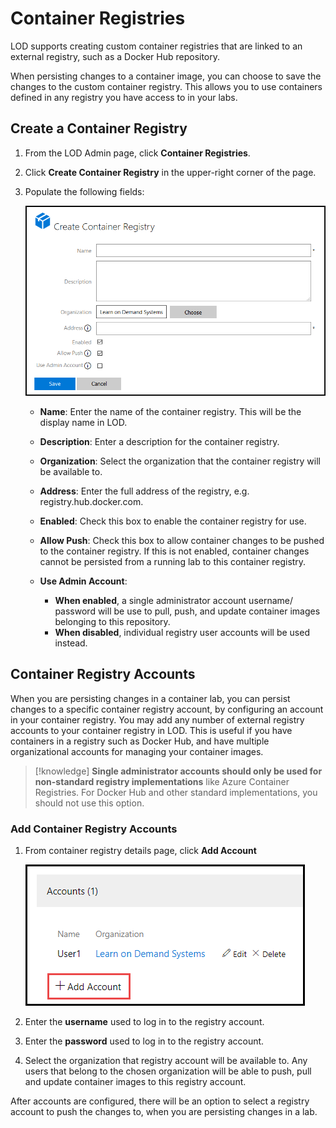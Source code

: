 # Container Registries

LOD supports creating custom container registries that are linked to an external registry, such as a Docker Hub repository. 

When persisting changes to a container image, you can choose to save the changes to the custom container registry. This allows you to use containers defined in any registry you have access to in your labs.

## Create a Container Registry

1. From the LOD Admin page, click **Container Registries**.

1. Click **Create Container Registry** in the upper-right corner of the page. 

1. Populate the following fields:

    ![](images/create-container-registry.png)

    - **Name**: Enter the name of the container registry. This will be the display  name in LOD. 

    - **Description**: Enter a description for the container registry. 

    - **Organization**: Select the organization that the container registry will be     available to. 

    - **Address**: Enter the full address of the registry, e.g. registry.hub.docker.com.
    - **Enabled**: Check this box to enable the container registry for use. 

    - **Allow Push**: Check this box to allow container changes to be pushed to the    container registry. If this is not enabled, container changes cannot be persisted   from a running lab to this container registry. 

    - **Use Admin Account**: 
    
        - **When enabled**, a single administrator account username/ password will be use to pull, push, and update container images belonging to this repository. 
        - **When disabled**, individual registry user accounts will be used instead.

## Container Registry Accounts

When you are persisting changes in a container lab, you can persist changes to a specific container registry account, by configuring an account in your container registry. You may add any number of external registry accounts to your container registry in LOD. This is useful if you have containers in a registry such as Docker Hub, and have multiple organizational accounts for managing your container images.

>[!knowledge] **Single administrator accounts should only be used for non-standard registry implementations** like Azure Container Registries. For Docker Hub and other standard implementations, you should not use this option.

### Add Container Registry Accounts

1. From container registry details page, click **Add Account**

    ![](images/container-registry-account.png)

1. Enter the **username** used to log in to the registry account. 

1. Enter the **password** used to log in to the registry account. 

1. Select the organization that registry account will be available to. Any users that belong to the chosen organization will be able to push, pull and update container images to this registry account. 

After accounts are configured, there will be an option to select a registry account to push the changes to, when you are persisting changes in a lab.
